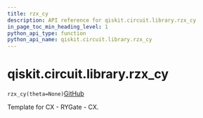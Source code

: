 ```yaml
---
title: rzx_cy
description: API reference for qiskit.circuit.library.rzx_cy
in_page_toc_min_heading_level: 1
python_api_type: function
python_api_name: qiskit.circuit.library.rzx_cy
---
```


# qiskit.circuit.library.rzx\_cy

<span id="qiskit.circuit.library.rzx_cy" />

`rzx_cy(theta=None)`[GitHub](https://github.com/qiskit/qiskit/tree/stable/0.20/qiskit/circuit/library/templates/rzx/rzx_cy.py "view source code")

Template for CX - RYGate - CX.

